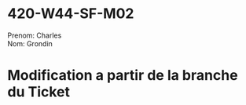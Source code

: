 # 420-W44-SF-M02

Prenom: Charles </br>
Nom: Grondin

# Modification a partir de la branche du Ticket

